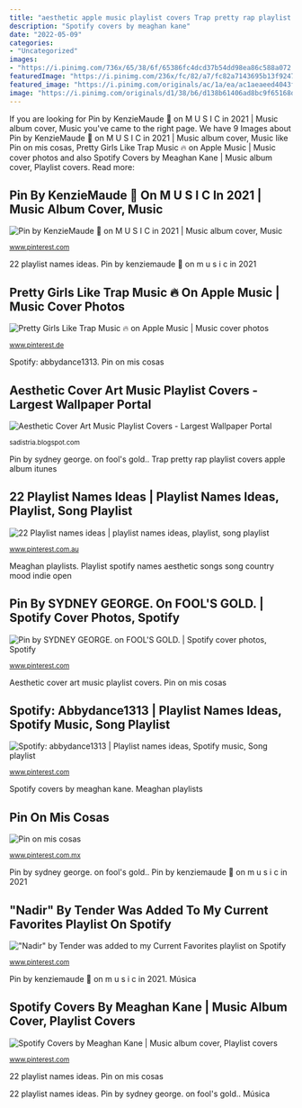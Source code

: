 ```yaml
---
title: "aesthetic apple music playlist covers Trap pretty rap playlist covers apple album itunes"
description: "Spotify covers by meaghan kane"
date: "2022-05-09"
categories:
- "Uncategorized"
images:
- "https://i.pinimg.com/736x/65/38/6f/65386fc4dcd37b54dd98ea86c588a072.jpg"
featuredImage: "https://i.pinimg.com/236x/fc/82/a7/fc82a7143695b13f9247055a4979b4e9.jpg"
featured_image: "https://i.pinimg.com/originals/ac/1a/ea/ac1aeaeed4043f02c7979e7aa99efc1c.jpg"
image: "https://i.pinimg.com/originals/d1/38/b6/d138b61406ad8bc9f65168d90f152189.jpg"
---
```


If you are looking for Pin by KenzieMaude 🌻 on M U S I C in 2021 | Music album cover, Music you've came to the right page. We have 9 Images about Pin by KenzieMaude 🌻 on M U S I C in 2021 | Music album cover, Music like Pin on mis cosas, Pretty Girls Like Trap Music ️🔥 on Apple Music | Music cover photos and also Spotify Covers by Meaghan Kane | Music album cover, Playlist covers. Read more:

## Pin By KenzieMaude 🌻 On M U S I C In 2021 | Music Album Cover, Music

![Pin by KenzieMaude 🌻 on M U S I C in 2021 | Music album cover, Music](https://i.pinimg.com/originals/d1/38/b6/d138b61406ad8bc9f65168d90f152189.jpg "Aesthetic cover art music playlist covers")

<small>www.pinterest.com</small>

22 playlist names ideas. Pin by kenziemaude 🌻 on m u s i c in 2021

## Pretty Girls Like Trap Music ️🔥 On Apple Music | Music Cover Photos

![Pretty Girls Like Trap Music ️🔥 on Apple Music | Music cover photos](https://i.pinimg.com/originals/ac/1a/ea/ac1aeaeed4043f02c7979e7aa99efc1c.jpg "Música")

<small>www.pinterest.de</small>

Spotify: abbydance1313. Pin on mis cosas

## Aesthetic Cover Art Music Playlist Covers - Largest Wallpaper Portal

![Aesthetic Cover Art Music Playlist Covers - Largest Wallpaper Portal](https://images.8tracks.com/cover/i/012/525/384/feelings_sign-4274.jpg?rect=0,0,480,480&amp;q=98&amp;fm=jpg&amp;fit=max "Nadir tender album favorites playlist spotify covers aesthetic lyrics pink genius current added stereogum icons released")

<small>sadistria.blogspot.com</small>

Pin by sydney george. on fool&#039;s gold.. Trap pretty rap playlist covers apple album itunes

## 22 Playlist Names Ideas | Playlist Names Ideas, Playlist, Song Playlist

![22 Playlist names ideas | playlist names ideas, playlist, song playlist](https://i.pinimg.com/236x/fc/82/a7/fc82a7143695b13f9247055a4979b4e9.jpg "Aesthetic cover art music playlist covers")

<small>www.pinterest.com.au</small>

Meaghan playlists. Playlist spotify names aesthetic songs song country mood indie open

## Pin By SYDNEY GEORGE. On FOOL&#039;S GOLD. | Spotify Cover Photos, Spotify

![Pin by SYDNEY GEORGE. on FOOL&#039;S GOLD. | Spotify cover photos, Spotify](https://i.pinimg.com/originals/de/8a/8d/de8a8dfe5af5c4ef11269d6185df78ca.jpg "Nadir tender album favorites playlist spotify covers aesthetic lyrics pink genius current added stereogum icons released")

<small>www.pinterest.com</small>

Aesthetic cover art music playlist covers. Pin on mis cosas

## Spotify: Abbydance1313 | Playlist Names Ideas, Spotify Music, Song Playlist

![Spotify: abbydance1313 | Playlist names ideas, Spotify music, Song playlist](https://i.pinimg.com/736x/53/20/06/532006ea81c7cbd980d2eb7de8d251f5.jpg "Aesthetic cover art music playlist covers")

<small>www.pinterest.com</small>

Spotify covers by meaghan kane. Meaghan playlists

## Pin On Mis Cosas

![Pin on mis cosas](https://i.pinimg.com/736x/65/38/6f/65386fc4dcd37b54dd98ea86c588a072.jpg "Spotify covers by meaghan kane")

<small>www.pinterest.com.mx</small>

Pin by sydney george. on fool&#039;s gold.. Pin by kenziemaude 🌻 on m u s i c in 2021

## &quot;Nadir&quot; By Tender Was Added To My Current Favorites Playlist On Spotify

![&quot;Nadir&quot; by Tender was added to my Current Favorites playlist on Spotify](https://i.pinimg.com/originals/5b/6f/a8/5b6fa8d151b7022a2cb8809bb6f5d09c.jpg "Spotify: abbydance1313")

<small>www.pinterest.com</small>

Pin by kenziemaude 🌻 on m u s i c in 2021. Música

## Spotify Covers By Meaghan Kane | Music Album Cover, Playlist Covers

![Spotify Covers by Meaghan Kane | Music album cover, Playlist covers](https://i.pinimg.com/originals/1a/4a/99/1a4a99550bbf1b9353e520e16aebba31.gif "22 playlist names ideas")

<small>www.pinterest.com</small>

22 playlist names ideas. Pin on mis cosas

22 playlist names ideas. Pin by sydney george. on fool&#039;s gold.. Música
